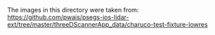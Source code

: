 The images in this directory were taken from:
https://github.com/pwais/psegs-ios-lidar-ext/tree/master/threeDScannerApp_data/charuco-test-fixture-lowres
